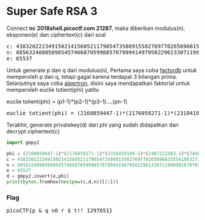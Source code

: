 <h1><b>Super Safe RSA 3</b></h3>

<p>Connect <b>nc 2018shell.picoctf.com 21287</b>, maka diberikan modulus(n), eksponen(e) dan ciphertext(c) dari soal
<pre>
c: 438320222349150214156052117905473586915582769770265696615554189327232492341272358846134153864851352930672740116055207800291373163691797230983558968846014482895554552842648976893770456735452797680464624349627435556687311080193928442113496360327146708022597241643273445569226830211791526303149565587066802
n: 885632408050985457466870599885787999414979502296133071199098167070154571334209727881337454354186543769128122801869534265556268084887542279066336872547641575309619148859102712572187229847786020891054469818646480101738818272739977598354089954911063151154858442135778954104717121330312090753762242223811741
e: 65537
</pre>
<p>Untuk generate p dan q dari modulus(n), Pertama saya coba <a href="factordb.com">factordb</a> untuk memperoleh p dan q, tetapi gagal karena terdapat 3 bilangan prima.
Selanjutnya saya coba <a href="https://www.alpertron.com.ar/ECM.HTM">alpertron</a>, disini saya mendapatkan faktorial untuk memperoleh euclie totient(phi) yatitu
</p><p>euclie totient(phi) = (p1-1)*(p2-1)*(p3-1)....(pn-1)</p>
<pre>
euclie totient(phi) = (2160859447-1)*(2176059271-1)*(2318419189-1)*(2407222583-1)*(2446865089-1)*(2464973431-1)*(2479601429-1)*(2518447039-1)*(2566613617-1)*(2615181601-1)*(2620476601-1)*(2689974797-1)*(2751127151-1)*(2814018371-1)*(2942683327-1)*(2951201933-1)*(2989362223-1)*(3000078401-1)*(3066226589-1)*(3067758769-1)*(3082228291-1)*(3104605979-1)*(3195579557-1)*(3233975627-1)*(3270001673-1)*(3304947187-1)*(3437741599-1)*(3679288367-1)*(3703774337-1)*(4025353693-1)*(4043367821-1)*(4097364071-1)
</pre>
<p>Terakhir, generate privatekey(d) dari phi yang sudah didapatkan dan decrypt ciphertext(c)</p>

```python
import gmpy2

phi = (2160859447-1)*(2176059271-1)*(2318419189-1)*(2407222583-1)*(2446865089-1)*(2464973431-1)*(2479601429-1)*(2518447039-1)*(2566613617-1)*(2615181601-1)*(2620476601-1)*(2689974797-1)*(2751127151-1)*(2814018371-1)*(2942683327-1)*(2951201933-1)*(2989362223-1)*(3000078401-1)*(3066226589-1)*(3067758769-1)*(3082228291-1)*(3104605979-1)*(3195579557-1)*(3233975627-1)*(3270001673-1)*(3304947187-1)*(3437741599-1)*(3679288367-1)*(3703774337-1)*(4025353693-1)*(4043367821-1)*(4097364071-1)
c = 438320222349150214156052117905473586915582769770265696615554189327232492341272358846134153864851352930672740116055207800291373163691797230983558968846014482895554552842648976893770456735452797680464624349627435556687311080193928442113496360327146708022597241643273445569226830211791526303149565587066802
n = 885632408050985457466870599885787999414979502296133071199098167070154571334209727881337454354186543769128122801869534265556268084887542279066336872547641575309619148859102712572187229847786020891054469818646480101738818272739977598354089954911063151154858442135778954104717121330312090753762242223811741
e = 65537
d = gmpy2.invert(e,phi)
print(bytes.fromhex(hex(pow(c,d,n))[2:]))
```

<h3><b>Flag</b></h3>
<pre>
picoCTF{p_&_q_n0_r_$_t!!_1297651}
</pre>
